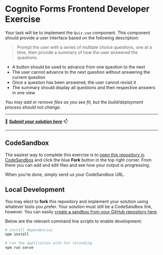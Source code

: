 # Cognito Forms Frontend Developer Exercise

Your task will be to implement the `Quiz.vue` component. This component should provide a user interface based on the following description:

> Prompt the user with a series of multiple choice questions, one at a time, then provide a summary of how the user answered the questions.

- A button should be used to advance from one question to the next
- The user cannot advance to the next question without answering the current question
- Once a question has been answered, the user cannot revisit it
- The summary should display all questions and their respective answers in one view

_You may add or remove files as you see fit, but the build/deployment process should not change._

---

:memo: ___[Submit your solution here](https://www.cognitoforms.com/CognitoForms/EmploymentSurvey?entry=%7B%22PositionApplyingFor%22:%22Front%20End%20Engineer%22%7D)___ :mailbox:

---

## CodeSandbox

The easiest way to complete this exercise is to [open this repository in CodeSandbox](https://codesandbox.io/s/github/cognitoforms/frontend-exercise) and click the blue __Fork__ button in the top right corner. From there you can add and edit files and see how your output is progressing.

When you're done, simply send us your CodeSandbox URL.

## Local Development

You may elect to __fork__ this repository and implement your solution using whatever tools you prefer. Your solution must still be a CodeSandbox link, however. You can easily [create a sandbox from your GitHub repository here](https://codesandbox.io/s/github).

Below are the relevant command line scripts to enable development:

```bash
# install dependencies
npm install

# run the application with hot reloading
npm run serve
```

